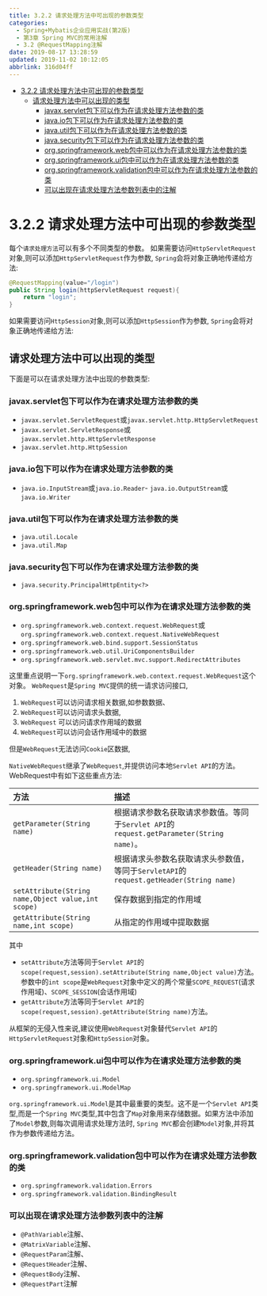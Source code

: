 ```yaml
---
title: 3.2.2 请求处理方法中可出现的参数类型
categories: 
  - Spring+Mybatis企业应用实战(第2版)
  - 第3章 Spring MVC的常用注解
  - 3.2 @RequestMapping注解
date: 2019-08-17 13:28:59
updated: 2019-11-02 10:12:05
abbrlink: 316d04ff
---
```

<div id='my_toc'>

- [3.2.2 请求处理方法中可出现的参数类型](/JavaReadingNotes/316d04ff/#3-2-2-请求处理方法中可出现的参数类型)
    - [请求处理方法中可以出现的类型](/JavaReadingNotes/316d04ff/#请求处理方法中可以出现的类型)
        - [javax.servlet包下可以作为在请求处理方法参数的类](/JavaReadingNotes/316d04ff/#javax-servlet包下可以作为在请求处理方法参数的类)
        - [java.io包下可以作为在请求处理方法参数的类](/JavaReadingNotes/316d04ff/#java-io包下可以作为在请求处理方法参数的类)
        - [java.util包下可以作为在请求处理方法参数的类](/JavaReadingNotes/316d04ff/#java-util包下可以作为在请求处理方法参数的类)
        - [java.security包下可以作为在请求处理方法参数的类](/JavaReadingNotes/316d04ff/#java-security包下可以作为在请求处理方法参数的类)
        - [org.springframework.web包中可以作为在请求处理方法参数的类](/JavaReadingNotes/316d04ff/#org-springframework-web包中可以作为在请求处理方法参数的类)
        - [org.springframework.ui包中可以作为在请求处理方法参数的类](/JavaReadingNotes/316d04ff/#org-springframework-ui包中可以作为在请求处理方法参数的类)
        - [org.springframework.validation包中可以作为在请求处理方法参数的类](/JavaReadingNotes/316d04ff/#org-springframework-validation包中可以作为在请求处理方法参数的类)
        - [可以出现在请求处理方法参数列表中的注解](/JavaReadingNotes/316d04ff/#可以出现在请求处理方法参数列表中的注解)

</div>
<!--more-->
<script>if (navigator.platform.toLowerCase() == 'win32'){document.getElementById('my_toc').style.display = 'none';}</script>

<!--end-->
<!--SSTStart-->
# 3.2.2 请求处理方法中可出现的参数类型 #
每个`请求处理方法`可以有多个不同类型的参数。
如果需要访问`HttpServletRequest`对象,则可以添加`HttpServletRequest`作为参数, `Spring`会将对象正确地传递给方法:
```java
@RequestMapping(value="/login")
public String login(httpServletRequest request){
    return "login";
}
```
如果需要访问`HttpSession`对象,则可以添加`HttpSession`作为参数, `Spring`会将对象正确地传递给方法:

## 请求处理方法中可以出现的类型 ##
下面是可以在请求处理方法中出现的参数类型:
### javax.servlet包下可以作为在请求处理方法参数的类 ###
- `javax.servlet.ServletRequest`或`javax.servlet.http.HttpServletRequest`
- `javax.servlet.ServletResponse`或`javax.servlet.http.HttpServletResponse`
- `javax.servlet.http.HttpSession`

### java.io包下可以作为在请求处理方法参数的类 ###
- `java.io.InputStream`或`java.io.Reader`- `java.io.OutputStream`或`java.io.Writer`

### java.util包下可以作为在请求处理方法参数的类 ###
- `java.util.Locale`
- `java.util.Map`

### java.security包下可以作为在请求处理方法参数的类 ###
- `java.security.PrincipalHttpEntity<?>`

### org.springframework.web包中可以作为在请求处理方法参数的类 ###
- `org.springframework.web.context.request.WebRequest`或`org.springframework.web.context.request.NativeWebRequest`
- `org.springframework.web.bind.support.SessionStatus`
- `org.springframework.web.util.UriComponentsBuilder`
- `org.springframework.web.servlet.mvc.support.RedirectAttributes`

这里重点说明一下`org.springframework.web.context.request.WebRequest`这个对象。 `WebRequest`是`Spring MVC`提供的统一请求访问接口,
1. `WebRequest`可以访问请求相关数据,如参数数据、
2. `WebRequest`可以访问请求头数据,
3. `WebRequest` 可以访问请求作用域的数据
4. `WebRequest`可以访问会话作用域中的数据

但是`WebRequest`无法访问`Cookie`区数据,

`NativeWebRequest`继承了`WebRequest`,并提供访问本地`Servlet API`的方法。
WebRequest中有如下这些重点方法:

|方法|描述|
|:---|:---|
|`getParameter(String name)`|根据请求参数名获取请求参数值。等同于`Servlet API`的`request.getParameter(String name)`。|
|`getHeader(String name)`|根据请求头参数名获取请求头参数值，等同于`ServletAPI`的`request.getHeader(String name)`|
|`setAttribute(String name,Object value,int scope)`|保存数据到指定的作用域|
|`getAttribute(String name,int scope)`|从指定的作用域中提取数据|
其中
- `setAttribute`方法等同于`Servlet API`的`scope(request,session).setAttribute(String name,Object value)`方法。参数中的`int scope`是`WebRequest`对象中定义的两个常量`SCOPE_REQUEST`(请求作用域)、`SCOPE_SESSION`(会话作用域)
- `getAttribute`方法等同于`Servlet API`的`scope(request,session).getAttribute(String name)`方法。

从框架的无侵入性来说,建议使用`WebRequest`对象替代`Servlet API`的`HttpServletRequest`对象和`HttpSession`对象。

### org.springframework.ui包中可以作为在请求处理方法参数的类 ###
- `org.springframework.ui.Model`
- `org.springframework.ui.ModelMap`

`org.springframework.ui.Model`是其中最重要的类型。这不是一个`Servlet API`类型,而是一个`Spring MVC`类型,其中包含了`Map`对象用来存储数据。如果方法中添加了`Model`参数,则每次调用请求处理方法时, `Spring MVC`都会创建`Model`对象,并将其作为参数传递给方法。
### org.springframework.validation包中可以作为在请求处理方法参数的类 ###
- `org.springframework.validation.Errors`
- `org.springframework.validation.BindingResult`

### 可以出现在请求处理方法参数列表中的注解 ###
- `@PathVariable`注解、
- `@MatrixVariable`注解、
- `@RequestParam`注解、
- `@RequestHeader`注解、
- `@RequestBody`注解、
- `@RequestPart`注解
<!--SSTStop-->


